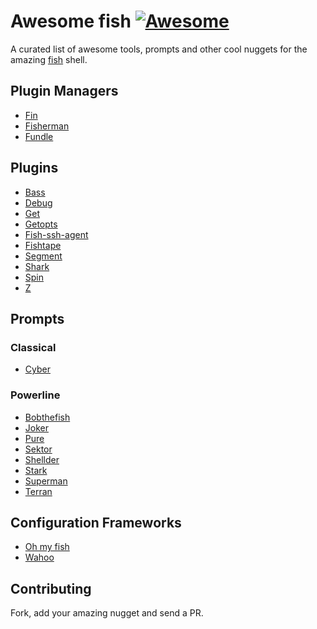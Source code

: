 # Awesome fish [![Awesome][awesome-badge]][awesome-link]

A curated list of awesome tools, prompts and other cool nuggets for the amazing [fish] shell.

## Plugin Managers

- [Fin](https://github.com/fisherman/fin)
- [Fisherman](https://github.com/fisherman/fisherman)
- [Fundle](https://github.com/tuvistavie/fundle)

## Plugins

- [Bass](https://github.com/edc/bass)
- [Debug](https://github.com/fisherman/debug)
- [Get](https://github.com/fisherman/get)
- [Getopts](https://github.com/fisherman/getopts)
- [Fish-ssh-agent](https://github.com/herrbischoff/fish-ssh-agent)
- [Fishtape](https://github.com/fisherman/fishtape)
- [Segment](https://github.com/fisherman/segment)
- [Shark](https://github.com/fisherman/shark)
- [Spin](https://github.com/fisherman/spin)
- [Z](https://github.com/fisherman/z)

## Prompts

### Classical

- [Cyber](https://github.com/fisherman/cyber)

### Powerline

- [Bobthefish](https://github.com/oh-my-fish/theme-bobthefish)
- [Joker](https://github.com/fisherman/joker)
- [Pure](https://github.com/rafaelrinaldi/pure)
- [Sektor](https://github.com/fisherman/sektor)
- [Shellder](https://github.com/simnalamburt/shellder)
- [Stark](https://github.com/fisherman/stark)
- [Superman](https://github.com/fisherman/superman)
- [Terran](https://github.com/fisherman/terran)

## Configuration Frameworks

- [Oh my fish](https://github.com/oh-my-fish/oh-my-fish)
- [Wahoo](https://github.com/bucaran/wahoo)

## Contributing

Fork, add your amazing nugget and send a PR.

[Awesome]: https://github.com/sindresorhus/awesome
[fish]: https://github.com/fish-shell/fish-shell
[create]: https://github.com/bucaran/awesome-fish/issues

[awesome-link]: https://github.com/sindresorhus/awesome
[awesome-badge]: https://cdn.rawgit.com/sindresorhus/awesome/d7305f38d29fed78fa85652e3a63e154dd8e8829/media/badge.svg
[Pure]: https://github.com/sindresorhus/pure
